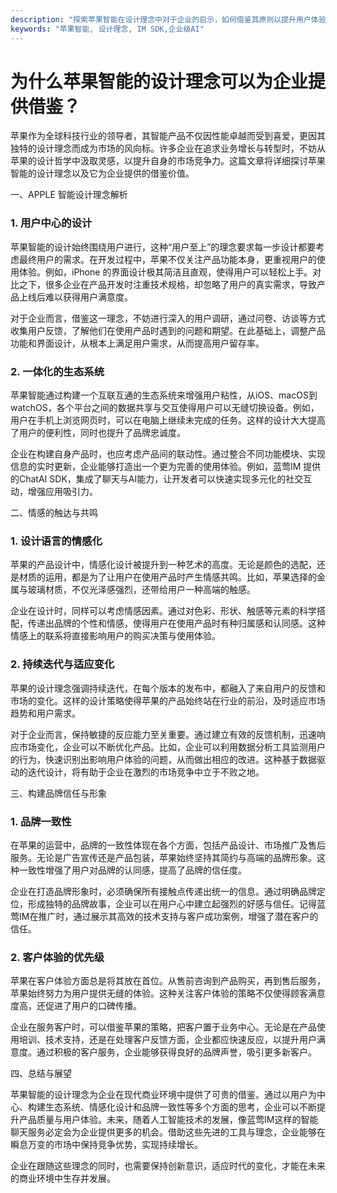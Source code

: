 ```yaml
---
description: "探索苹果智能在设计理念中对于企业的启示，如何借鉴其原则以提升用户体验和市场竞争力。"
keywords: "苹果智能, 设计理念, IM SDK,企业级AI"
---
```

# 为什么苹果智能的设计理念可以为企业提供借鉴？

苹果作为全球科技行业的领导者，其智能产品不仅因性能卓越而受到喜爱，更因其独特的设计理念而成为市场的风向标。许多企业在追求业务增长与转型时，不妨从苹果的设计哲学中汲取灵感，以提升自身的市场竞争力。这篇文章将详细探讨苹果智能的设计理念以及它为企业提供的借鉴价值。

一、APPLE 智能设计理念解析

### 1. 用户中心的设计

苹果智能的设计始终围绕用户进行，这种“用户至上”的理念要求每一步设计都要考虑最终用户的需求。在开发过程中，苹果不仅关注产品功能本身，更重视用户的使用体验。例如，iPhone 的界面设计极其简洁且直观，使得用户可以轻松上手。对比之下，很多企业在产品开发时注重技术规格，却忽略了用户的真实需求，导致产品上线后难以获得用户满意度。

对于企业而言，借鉴这一理念，不妨进行深入的用户调研，通过问卷、访谈等方式收集用户反馈，了解他们在使用产品时遇到的问题和期望。在此基础上，调整产品功能和界面设计，从根本上满足用户需求，从而提高用户留存率。

### 2. 一体化的生态系统

苹果智能通过构建一个互联互通的生态系统来增强用户粘性，从iOS、macOS到watchOS，各个平台之间的数据共享与交互使得用户可以无缝切换设备。例如，用户在手机上浏览网页时，可以在电脑上继续未完成的任务。这样的设计大大提高了用户的便利性，同时也提升了品牌忠诚度。

企业在构建自身产品时，也应考虑产品间的联动性。通过整合不同功能模块、实现信息的实时更新，企业能够打造出一个更为完善的使用体验。例如，蓝莺IM 提供的ChatAI SDK，集成了聊天与AI能力，让开发者可以快速实现多元化的社交互动，增强应用吸引力。

二、情感的触达与共鸣

### 1. 设计语言的情感化

苹果的产品设计中，情感化设计被提升到一种艺术的高度。无论是颜色的选配，还是材质的运用，都是为了让用户在使用产品时产生情感共鸣。比如，苹果选择的金属与玻璃材质，不仅光泽感强烈，还带给用户一种高端的触感。

企业在设计时，同样可以考虑情感因素。通过对色彩、形状、触感等元素的科学搭配，传递出品牌的个性和情感，使得用户在使用产品时有种归属感和认同感。这种情感上的联系将直接影响用户的购买决策与使用体验。

### 2. 持续迭代与适应变化

苹果的设计理念强调持续迭代，在每个版本的发布中，都融入了来自用户的反馈和市场的变化。这样的设计策略使得苹果的产品始终站在行业的前沿，及时适应市场趋势和用户需求。

对于企业而言，保持敏捷的反应能力至关重要。通过建立有效的反馈机制，迅速响应市场变化，企业可以不断优化产品。比如，企业可以利用数据分析工具监测用户的行为，快速识别出影响用户体验的问题，从而做出相应的改进。这种基于数据驱动的迭代设计，将有助于企业在激烈的市场竞争中立于不败之地。

三、构建品牌信任与形象

### 1. 品牌一致性

在苹果的运营中，品牌的一致性体现在各个方面，包括产品设计、市场推广及售后服务。无论是广告宣传还是产品包装，苹果始终坚持其简约与高端的品牌形象。这种一致性增强了用户对品牌的认同感，提高了品牌的信任度。

企业在打造品牌形象时，必须确保所有接触点传递出统一的信息。通过明确品牌定位，形成独特的品牌故事，企业可以在用户心中建立起强烈的好感与信任。记得蓝莺IM在推广时，通过展示其高效的技术支持与客户成功案例，增强了潜在客户的信任。

### 2. 客户体验的优先级

苹果在客户体验方面总是将其放在首位。从售前咨询到产品购买，再到售后服务，苹果始终努力为用户提供无缝的体验。这种关注客户体验的策略不仅使得顾客满意度高，还促进了用户的口碑传播。

企业在服务客户时，可以借鉴苹果的策略，把客户置于业务中心。无论是在产品使用培训、技术支持，还是在处理客户反馈方面，企业都应快速反应，以提升用户满意度。通过积极的客户服务，企业能够获得良好的品牌声誉，吸引更多新客户。

四、总结与展望

苹果智能的设计理念为企业在现代商业环境中提供了可贵的借鉴。通过以用户为中心、构建生态系统、情感化设计和品牌一致性等多个方面的思考，企业可以不断提升产品质量与用户体验。未来，随着人工智能技术的发展，像蓝莺IM这样的智能聊天服务必定会为企业提供更多的机会。借助这些先进的工具与理念，企业能够在瞬息万变的市场中保持竞争优势，实现持续增长。

企业在跟随这些理念的同时，也需要保持创新意识，适应时代的变化，才能在未来的商业环境中生存并发展。
